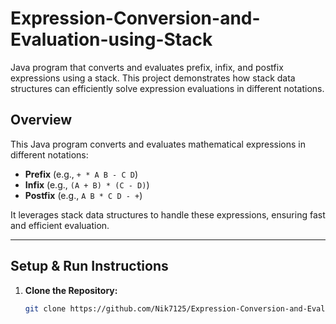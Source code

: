 # Expression-Conversion-and-Evaluation-using-Stack
Java program that converts and evaluates prefix, infix, and postfix expressions using a stack. This project demonstrates how stack data structures can efficiently solve expression evaluations in different notations.

## Overview
This Java program converts and evaluates mathematical expressions in different notations:
- **Prefix** (e.g., `+ * A B - C D`)
- **Infix** (e.g., `(A + B) * (C - D)`)
- **Postfix** (e.g., `A B * C D - +`)

It leverages stack data structures to handle these expressions, ensuring fast and efficient evaluation.

---

## Setup & Run Instructions

1. **Clone the Repository:**
   ```bash
   git clone https://github.com/Nik7125/Expression-Conversion-and-Evaluation-using-Stack.git
